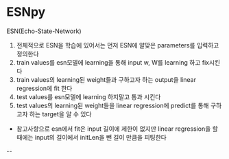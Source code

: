 # ESNpy
ESN(Echo-State-Network)
1. 전체적으로 ESN을 학습에 있어서는 먼저 ESN에 알맞은 parameters를 입력하고 정의한다
2. train values를 esn모델에 learning을 통해 input w, W를 learning 하고 fix시킨다
3. train values의 learning된 weight들과 구하고자 하는 output을 linear regression에 fit 한다
3. test values를 esn모델에 learning 하지말고 통과 시킨다
4. test values의 learning된 weight들을 linear regression에 predict를 통해 구하고자 하는 target을 알 수 있다
* 참고사항으로 esn에서 fit은 input 길이에 제한이 없지만 linear regression을 할 때에는 input의 길이에서 initLen을 뺀 길이 만큼을 피팅한다

--
